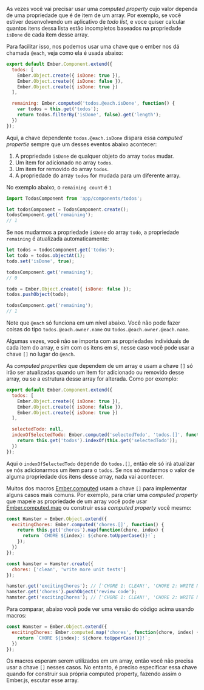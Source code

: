 As vezes você vai precisar usar uma _computed property_ cujo valor dependa de uma propriedade que é de item de um array. Por exemplo, se você estiver desenvolvendo um aplicativo de _todo list_, e voce quiser calcular quantos itens dessa lista estão incompletos baseados na propriedade `isDone` de cada item desse array.

Para facilitar isso, nos podemos usar uma chave que o ember nos dá chamada `@each`, veja como ela é usada abaixo:

```app/components/todos.js
export default Ember.Component.extend({
  todos: [
    Ember.Object.create({ isDone: true }),
    Ember.Object.create({ isDone: false }),
    Ember.Object.create({ isDone: true })
  ],

  remaining: Ember.computed('todos.@each.isDone', function() {
    var todos = this.get('todos');
    return todos.filterBy('isDone', false).get('length');
  })
});
```

Aqui, a chave dependente `todos.@each.isDone` dispara essa _computed propertie_ sempre que um desses eventos abaixo acontecer:

1. A propriedade `isDone` de qualquer objeto do array `todos` mudar.
2. Um item for adicionado no array `todos`.
3. Um item for removido do array `todos`.
4. A propriedade do array `todos` for mudada para um diferente array.

No exemplo abaixo, o `remaining count` é `1`

```javascript
import TodosComponent from 'app/components/todos';

let todosComponent = TodosComponent.create();
todosComponent.get('remaining');
// 1
```

Se nos mudarmos a propriedade `isDone` do array `todo`, a propriedade `remaining` é atualizada automaticamente:

```javascript
let todos = todosComponent.get('todos');
let todo = todos.objectAt(1);
todo.set('isDone', true);

todosComponent.get('remaining');
// 0

todo = Ember.Object.create({ isDone: false });
todos.pushObject(todo);

todosComponent.get('remaining');
// 1
```

Note que `@each` só funciona em um nível abaixo. Você não pode fazer coisas do tipo
`todos.@each.owner.name` ou `todos.@each.owner.@each.name`.


Algumas vezes, você não se importa com as propriedades individuais de cada item do array, e sim com os itens em si, nesse caso você pode usar a chave `[]` no lugar do `@each`. 

As _computed properties_ que dependem de um array e usam a chave  `[]` só irão ser atualizadas quando um item for adicionado ou removido desse array, ou se a estrutura desse array for alterada. Como por exemplo:

```app/components/todos.js
export default Ember.Component.extend({
  todos: [
    Ember.Object.create({ isDone: true }),
    Ember.Object.create({ isDone: false }),
    Ember.Object.create({ isDone: true })
  ],

  selectedTodo: null,
  indexOfSelectedTodo: Ember.computed('selectedTodo', 'todos.[]', function() {
    return this.get('todos').indexOf(this.get('selectedTodo'));
  })
});
```

Aqui o `indexOfSelectedTodo` depende do `todos.[]`, então ele só irá atualizar se nós adicionarmos um item para o `todos`. Se nos só mudarmos o valor de alguma propriedade dos itens desse array, nada vai acontecer.

Muitos dos macros [Ember.computed](http://emberjs.com/api/classes/Ember.computed.html) usam a chave `[]` para implementar alguns casos mais comuns. Por exemplo, para criar uma _computed property_ que mapeie as propriedade de um array você pode usar [Ember.computed.map](http://emberjs.com/api/classes/Ember.computed.html#method_map)
ou construir essa _computed property_ você mesmo:

```javascript
const Hamster = Ember.Object.extend({
  excitingChores: Ember.computed('chores.[]', function() {
    return this.get('chores').map(function(chore, index) {
      return `CHORE ${index}: ${chore.toUpperCase()}!`;
    });
  })
});

const hamster = Hamster.create({
  chores: ['clean', 'write more unit tests']
});

hamster.get('excitingChores'); // ['CHORE 1: CLEAN!', 'CHORE 2: WRITE MORE UNIT TESTS!']
hamster.get('chores').pushObject('review code');
hamster.get('excitingChores'); // ['CHORE 1: CLEAN!', 'CHORE 2: WRITE MORE UNIT TESTS!', 'CHORE 3: REVIEW CODE!']
```

Para comparar, abaixo você pode ver uma versão do código acima usando macros:

```javascript
const Hamster = Ember.Object.extend({
  excitingChores: Ember.computed.map('chores', function(chore, index) {
    return `CHORE ${index}: ${chore.toUpperCase()}!`;
  })
});
```

Os macros esperam serem utilizados em um array, então você não precisa usar a chave `[]` nesses casos. No entanto, é preciso especificar essa chave quando for construir sua própria computed property, fazendo assim o Ember.js, escutar esse array.



